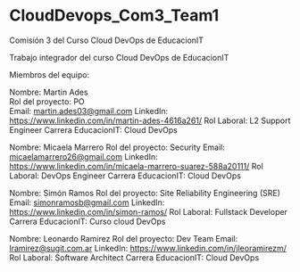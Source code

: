 # CloudDevops_Com3_Team1
Comisión 3 del Curso Cloud DevOps de EducacionIT

Trabajo integrador del curso Cloud DevOps de EducacionIT 

Miembros del equipo:

Nombre: Martin Ades\
Rol del proyecto: PO\
Email: martin.ades03@gmail.com
LinkedIn: https://www.linkedin.com/in/martin-ades-4616a261/
Rol Laboral: L2 Support Engineer
Carrera EducacionIT: Cloud DevOps

Nombre:  Micaela Marrero
Rol del proyecto: Security
Email: micaelamarrero26@gmail.com
LinkedIn: https://www.linkedin.com/in/micaela-marrero-suarez-588a20111/
Rol Laboral: DevOps Engineer
Carrera EducacionIT: Cloud DevOps

Nombre: Simón Ramos
Rol del proyecto: Site Reliability Engineering (SRE)
Email: simonramosb@gmail.com
LinkedIn: https://www.linkedin.com/in/simon-ramos/
Rol Laboral: Fullstack Developer
Carrera EducacionIT: Curso cloud DevOps

Nombre: Leonardo Ramirez
Rol del proyecto: Dev Team
Email: lramirez@sugit.com.ar
LinkedIn: https://www.linkedin.com/in/jleoramirezm/
Rol Laboral: Software Architect
Carrera EducacionIT: Cloud DevOps